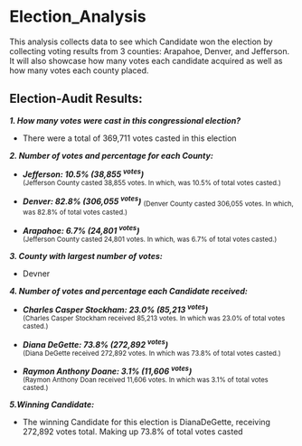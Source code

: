# Election_Analysis
This analysis collects data to see which Candidate won the election by collecting voting results from 3 counties: Arapahoe, Denver, and Jefferson. It will also showcase how many votes each candidate acquired as well as how many votes each county placed. 
## Election-Audit Results:
***1. How many votes were cast in this congressional election?***
- There were a total of 369,711 votes casted in this election

***2. Number of votes and percentage for each County:***
  - ***Jefferson: 10.5% (38,855 <sup>votes</sup>)***  
   <sub>(Jefferson County casted 38,855 votes. In which, was 10.5% of total votes casted.)</sub>

  - ***Denver: 82.8% (306,055 <sup>votes</sup>)*** 
  <sub>(Denver County casted 306,055 votes. In which, was 82.8% of total votes casted.)</sub>

  - ***Arapahoe: 6.7% (24,801 <sup>votes</sup>)***  
   <sub>(Jefferson County casted 24,801 votes. In which, was 6.7% of total votes casted.)</sub>

***3. County with largest number of votes:***
  - Devner

***4. Number of votes and percentage each Candidate received:***
  - ***Charles Casper Stockham: 23.0% (85,213 <sup>votes</sup>)***  
  <sub>(Charles Casper Stockham received 85,213 votes. In which was 23.0% of total votes casted.)</sub>

  - ***Diana DeGette: 73.8% (272,892 <sup>votes</sup>)***  
  <sub>(Diana DeGette received 272,892 votes. In which was 73.8% of total votes casted.)</sub>
 
 - ***Raymon Anthony Doane: 3.1% (11,606 <sup>votes</sup>)***  
  <sub>(Raymon Anthony Doan received 11,606 votes. In which was 3.1% of total votes casted.)</sub>

***5.Winning Candidate:***
  - The winning Candidate for this election is DianaDeGette, receiving 272,892 votes total. Making up 73.8% of total votes casted
